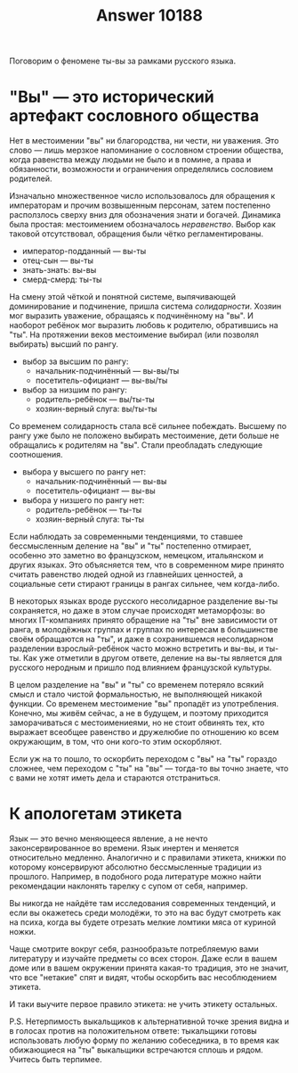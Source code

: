 ﻿---
title: "Answer 10188"
se.owner.user_id: 176051
se.owner.display_name: "Kyubey"
se.owner.link: "https://ru.meta.stackoverflow.com/users/176051/kyubey"
se.answer_id: 10188
se.question_id: 10166
se.post_type: answer
se.score: 7
se.is_accepted: False
---
<p>Поговорим о феномене ты-вы за рамками русского языка.</p>

<h1>"Вы" — это исторический артефакт сословного общества</h1>

<p>Нет в местоимении "вы" ни благородства, ни чести, ни уважения. Это слово — лишь мерзкое напоминание о сословном строении общества, когда равенства между людьми не было и в помине, а права и обязанности, возможности и ограничения определялись сословием родителей.</p>

<p>Изначально множественное число использовалось для обращения к императорам и прочим возвышенным персонам, затем постепенно расползлось сверху вниз для обозначения знати и богачей. Динамика была простая: местоимением обозначалось <em>неравенство</em>. Выбор как таковой отсутствовал, обращения были чётко регламентированы.</p>

<ul>
<li>император-подданный — вы-ты</li>
<li>отец-сын — вы-ты</li>
<li>знать-знать: вы-вы</li>
<li>смерд-смерд: ты-ты</li>
</ul>

<p>На смену этой чёткой и понятной системе, выпячивающей доминирование и подчинение, пришла система <em>солидарности</em>. Хозяин мог выразить уважение, обращаясь к подчинённому на "вы". И наоборот ребёнок мог выразить любовь к родителю, обратившись на "ты". На протяжении веков местоимение выбирал (или позволял выбирать) высший по рангу.</p>

<ul>
<li>выбор за высшим по рангу:

<ul>
<li>начальник-подчинённый — вы-вы/ты</li>
<li>посетитель-официант — вы-вы/ты</li>
</ul></li>
<li>выбор за низшим по рангу:

<ul>
<li>родитель-ребёнок — вы/ты-ты</li>
<li>хозяин-верный слуга: вы/ты-ты</li>
</ul></li>
</ul>

<p>Со временем солидарность стала всё сильнее побеждать. Высшему по рангу уже было не положено выбирать местоимение, дети больше не обращались к родителям на "вы". Стали преобладать следующие соотношения.</p>

<ul>
<li>выбора у высшего по рангу нет:

<ul>
<li>начальник-подчинённый — вы-вы</li>
<li>посетитель-официант — вы-вы</li>
</ul></li>
<li>выбора у низшего по рангу нет:

<ul>
<li>родитель-ребёнок — ты-ты</li>
<li>хозяин-верный слуга: ты-ты</li>
</ul></li>
</ul>

<p>Если наблюдать за современными тенденциями, то ставшее бессмысленным деление на "вы" и "ты" постепенно отмирает, особенно это заметно во французском, немецком, итальянском и других языках. Это объясняется тем, что в современном мире принято считать равенство людей одной из главнейших ценностей, а социальные сети стирают границы в рангах сильнее, чем когда-либо.</p>

<p>В некоторых языках вроде русского несолидарное разделение вы-ты сохраняется, но даже в этом случае происходят метаморфозы: во многих IT-компаниях принято обращение на "ты" вне зависимости от ранга, в молодёжных группах и группах по интересам в большинстве своём обращаются на "ты", и даже в сохранившемся несолидарном разделении взрослый-ребёнок часто можно встретить и вы-вы, и ты-ты. Как уже отметили в другом ответе, деление на вы-ты является для русского неродным и пришло под влиянием французской культуры.</p>

<p>В целом разделение на "вы" и "ты" со временем потеряло всякий смысл и стало чистой формальностью, не выполняющей никакой функции. Со временем местоимение "вы" пропадёт из употребления. Конечно, мы живём сейчас, а не в будущем, и поэтому приходится заморачиваться с местоимениеями, но не стоит обвинять тех, кто выражает всеобщее равенство и дружелюбие по отношению ко всем окружающим, в том, что они кого-то этим оскорбляют.</p>

<p>Если уж на то пошло, то оскорбить переходом с "вы" на "ты" гораздо сложнее, чем переходом с "ты" на "вы" — тогда-то вы точно знаете, что с вами не хотят иметь дела и стараются отстраниться.</p>

<h1>К апологетам этикета</h1>

<p>Язык — это вечно меняющееся явление, а не нечто законсервированное во времени. Язык инертен и меняется относительно медленно. Аналогично и с правилами этикета, книжки по которому консервируют абсолютно бессмысленные традиции из прошлого. Например, в подобного рода литературе можно найти рекомендации наклонять тарелку с супом от себя, например.</p>

<p>Вы никогда не найдёте там исследования современных тенденций, и если вы окажетесь среди молодёжи, то это на вас будут смотреть как на психа, когда вы будете отрезать мелкие ломтики мяса от куриной ножки.</p>

<p>Чаще смотрите вокруг себя, разнообразьте потребляемую вами литературу и изучайте предметы со всех сторон. Даже если в вашем доме или в вашем окружении принята какая-то традиция, это не значит, что все "нетакие" спят и видят, чтобы оскорбить вас несоблюдением этикета.</p>

<p>И таки выучите первое правило этикета: не учить этикету остальных.</p>

<p>P.S. Нетерпимость выкальщиков к альтернативной точке зрения видна и в голосах против на положительном ответе: тыкальщики готовы использовать любую форму по желанию собеседника, в то время как обижающиеся на "ты" выкальщики встречаются сплошь и рядом. Учитесь быть терпимее.</p>
